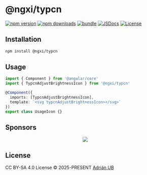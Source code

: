 # @ngxi/typcn

[![npm version][npm-version-src]][npm-version-href]
[![npm downloads][npm-downloads-src]][npm-downloads-href]
[![bundle][bundle-src]][bundle-href]
[![JSDocs][jsdocs-src]][jsdocs-href]
[![License][license-src]][license-href]

## Installation

```sh
npm install @ngxi/typcn
```

## Usage

```ts
import { Component } from '@angular/core'
import { TypcnAdjustBrightnessIcon } from '@ngxi/typcn'

@Component({
  imports: [TypcnAdjustBrightnessIcon],
  template: `<svg typcnAdjustBrightnessIcon></svg>`
})
export class UsageIcon {}
```

## Sponsors

<p align="center">
  <a href="https://cdn.jsdelivr.net/gh/adrian-ub/static/sponsors.svg">
    <img src='https://cdn.jsdelivr.net/gh/adrian-ub/static/sponsors.svg'/>
  </a>
</p>

## License

CC BY-SA 4.0 License © 2025-PRESENT [Adrián UB](https://github.com/adrian-ub)

<!-- Badges -->

[npm-version-src]: https://img.shields.io/npm/v/@ngxi/typcn?style=flat&colorA=080f12&colorB=1fa669
[npm-version-href]: https://npmjs.com/package/@ngxi/typcn
[npm-downloads-src]: https://img.shields.io/npm/dm/@ngxi/typcn?style=flat&colorA=080f12&colorB=1fa669
[npm-downloads-href]: https://npmjs.com/package/@ngxi/typcn
[bundle-src]: https://img.shields.io/bundlephobia/minzip/@ngxi/typcn?style=flat&colorA=080f12&colorB=1fa669&label=minzip
[bundle-href]: https://bundlephobia.com/result?p=@ngxi/typcn
[license-src]: https://img.shields.io/npm/l/@ngxi/typcn?style=flat&colorA=080f12&colorB=1fa669
[license-href]: https://github.com/adrian-ub/ngxi/blob/main/LICENSE
[jsdocs-src]: https://img.shields.io/badge/jsdocs-reference-080f12?style=flat&colorA=080f12&colorB=1fa669
[jsdocs-href]: https://www.jsdocs.io/package/@ngxi/typcn
